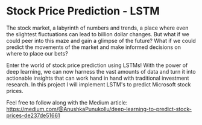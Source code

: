 # Stock Price Prediction - LSTM

The stock market, a labyrinth of numbers and trends, a place where even the slightest fluctuations can lead to billion dollar changes. But what if we could peer into this maze and gain a glimpse of the future? What if we could predict the movements of the market and make informed decisions on where to place our bets?

Enter the world of stock price prediction using LSTMs! With the power of deep learning, we can now harness the vast amounts of data and turn it into actionable insights that can work hand in hand with traditional investment research. In this project I will implement LSTM's to predict Microsoft stock prices. 

Feel free to follow along with the Medium article: https://medium.com/@AnushkaPunukollu/deep-learning-to-predict-stock-prices-de237de51661
